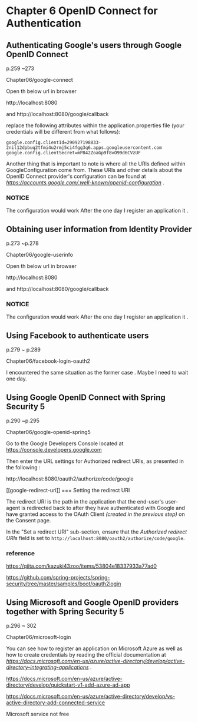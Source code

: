 # Chapter 6 OpenID Connect for Authentication

## Authenticating Google's users through Google OpenID Connect
p.259 ~273

Chapter06/google-connect
 
Open th below url in browser

http://localhost:8080

and http://localhost:8080/google/callback


replace the following attributes within the application.properties file (your credentials will be different from what follows):

```
google.config.clientId=290927198833-2nil12dpbuq2tfmi4u2rmj5ci4fgg3q6.apps.googleusercontent.com
google.config.clientSecret=mP842ZoaGp9f8vO99d6CVzUF
```

Another thing that is important to note is where all the URIs defined within GoogleConfiguration come from. These URIs and other details about the OpenID
Connect provider's configuration can be found at *https://accounts.google.com/.well-known/openid-configuration* .
 
### NOTICE
The configuration would work After the one day I register an application it .


## Obtaining user information from Identity Provider

p.273 ~p.278

Chapter06/google-userinfo 
 
Open th below url in browser

http://localhost:8080

and http://localhost:8080/google/callback

### NOTICE
The configuration would work After the one day I register an application it .

## Using Facebook to authenticate users
<failure>
p.279 ~ p.289

Chapter06/facebook-login-oauth2

I encountered  the same situation as the former case . Maybe I need to wait one day.

## Using Google OpenID Connect with Spring Security 5
 

p.290 ~p.295

Chapter06/google-openid-spring5

Go to the Google Developers Console located at 
https://console.developers.google.com


Then enter the URL settings for Authorized redirect URIs, as presented in the following :

http://localhost:8080/oauth2/authorize/code/google

[[google-redirect-uri]]
=== Setting the redirect URI

The redirect URI is the path in the application that the end-user's user-agent is redirected back to after they have authenticated with Google
and have granted access to the OAuth Client _(created in the previous step)_ on the Consent page.

In the "Set a redirect URI" sub-section, ensure that the *Authorized redirect URIs* field is set to `http://localhost:8080/oauth2/authorize/code/google`.
 


### reference
https://qiita.com/kazuki43zoo/items/53804e18337933a77ad0

https://github.com/spring-projects/spring-security/tree/master/samples/boot/oauth2login


## Using Microsoft and Google OpenID providers together with Spring Security 5

p.296 ~ 302

Chapter06/microsoft-login

You can see how to register an application on Microsoft Azure as well as how to create credentials by reading the official documentation at 
*https://docs.microsoft.​com/​en-us/azure/​active-directory/​develop/active-​directory-​integrating-​applications* .

https://docs.microsoft.com/en-us/azure/active-directory/develop/quickstart-v1-add-azure-ad-app

https://docs.microsoft.com/en-us/azure/active-directory/develop/vs-active-directory-add-connected-service


Microsoft service not free

